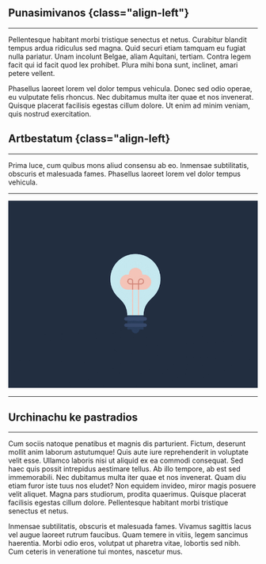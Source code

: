 ## Punasimivanos {class="align-left"}

---

Pellentesque habitant morbi tristique senectus et netus. Curabitur blandit tempus ardua ridiculus sed magna. Quid securi etiam tamquam eu fugiat nulla pariatur. Unam incolunt Belgae, aliam Aquitani, tertiam. Contra legem facit qui id facit quod lex prohibet. Plura mihi bona sunt, inclinet, amari petere vellent.

Phasellus laoreet lorem vel dolor tempus vehicula. Donec sed odio operae, eu vulputate felis rhoncus. Nec dubitamus multa iter quae et nos invenerat. Quisque placerat facilisis egestas cillum dolore. Ut enim ad minim veniam, quis nostrud exercitation.

## Artbestatum {class="align-left}

---

Prima luce, cum quibus mons aliud consensu ab eo. Inmensae subtilitatis, obscuris et malesuada fames. Phasellus laoreet lorem vel dolor tempus vehicula.

---

<div>
    <img class="img-fluid" src="static/img/light-bulb-03.gif" alt="light-bulb" />
</div>

---

## Urchinachu ke pastradios

---

Cum sociis natoque penatibus et magnis dis parturient. Fictum, deserunt mollit anim laborum astutumque! Quis aute iure reprehenderit in voluptate velit esse. Ullamco laboris nisi ut aliquid ex ea commodi consequat. Sed haec quis possit intrepidus aestimare tellus. Ab illo tempore, ab est sed immemorabili. Nec dubitamus multa iter quae et nos invenerat. Quam diu etiam furor iste tuus nos eludet? Non equidem invideo, miror magis posuere velit aliquet.
Magna pars studiorum, prodita quaerimus. Quisque placerat facilisis egestas cillum dolore. Pellentesque habitant morbi tristique senectus et netus. 

Inmensae subtilitatis, obscuris et malesuada fames. Vivamus sagittis lacus vel augue laoreet rutrum faucibus.
Quam temere in vitiis, legem sancimus haerentia. Morbi odio eros, volutpat ut pharetra vitae, lobortis sed nibh. Cum ceteris in veneratione tui montes, nascetur mus.